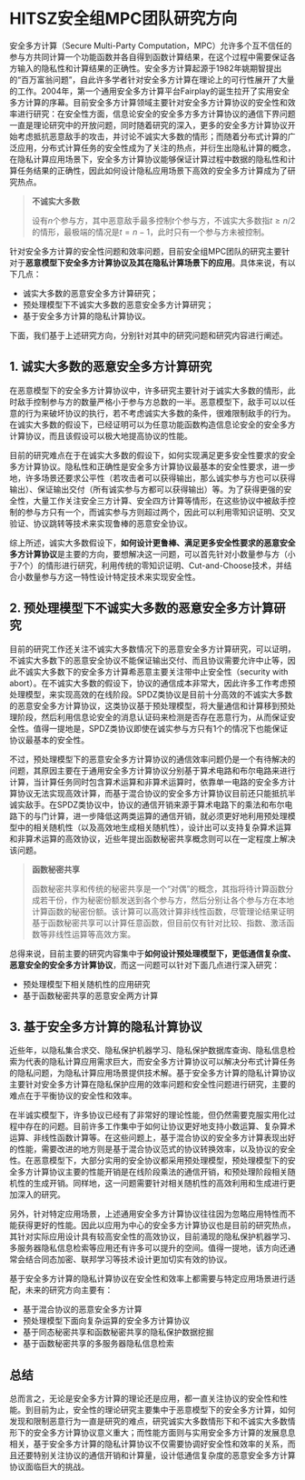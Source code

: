 # HITSZ安全组MPC团队研究方向

安全多方计算（Secure Multi-Party Computation，MPC）允许多个互不信任的参与方共同计算一个功能函数并各自得到函数计算结果，在这个过程中需要保证各方输入的隐私性和计算结果的正确性。安全多方计算起源于1982年姚期智提出的“百万富翁问题”，自此许多学者针对安全多方计算在理论上的可行性展开了大量的工作。2004年，第一个通用安全多方计算平台Fairplay的诞生拉开了实用安全多方计算的序幕。目前安全多方计算领域主要针对安全多方计算协议的安全性和效率进行研究：在安全性方面，信息论安全的安全多方多方计算协议的通信下界问题一直是理论研究中的开放问题，同时随着研究的深入，更多的安全多方计算协议开始考虑抵抗恶意敌手的攻击，并讨论不诚实大多数的情形；而随着分布式计算的广泛应用，分布式计算任务的安全性成为了关注的热点，并衍生出隐私计算的概念，在隐私计算应用场景下，安全多方计算协议能够保证计算过程中数据的隐私性和计算任务结果的正确性，因此如何设计隐私应用场景下高效的安全多方计算成为了研究热点。

> **不诚实大多数**
> 
> 设有$n$个参与方，其中恶意敌手最多控制$t$个参与方，不诚实大多数指$t \ge n/2$的情形，最极端的情况是$t=n-1$，此时只有一个参与方未被控制。

针对安全多方计算的安全性问题和效率问题，目前安全组MPC团队的研究主要针对于**恶意模型下安全多方计算协议及其在隐私计算场景下的应用**。具体来说，有以下几点：

+ 诚实大多数的恶意安全多方计算研究；
+ 预处理模型下不诚实大多数的恶意安全多方计算研究；
+ 基于安全多方计算的隐私计算协议。

下面，我们基于上述研究方向，分别针对其中的研究问题和研究内容进行阐述。

## 1. 诚实大多数的恶意安全多方计算研究

在恶意模型下的安全多方计算协议中，许多研究主要针对于诚实大多数的情形，此时敌手控制参与方的数量严格小于参与方总数的一半。恶意模型下，敌手可以以任意的行为来破坏协议的执行，若不考虑诚实大多数的条件，很难限制敌手的行为。在诚实大多数的假设下，已经证明可以为任意功能函数构造信息论安全的安全多方计算协议，而且该假设可以极大地提高协议的性能。

目前的研究难点在于在诚实大多数的假设下，如何实现满足更多安全性要求的安全多方计算协议。隐私性和正确性是安全多方计算协议最基本的安全性要求，进一步地，许多场景还要求公平性（若攻击者可以获得输出，那么诚实参与方也可以获得输出）、保证输出交付（所有诚实参与方都可以获得输出）等。为了获得更强的安全性，大量工作关注安全三方计算、安全四方计算等情形，在这些协议中被敌手控制的参与方只有一个，而诚实参与方则超过两个，因此可以利用零知识证明、交叉验证、协议跳转等技术来实现鲁棒的恶意安全协议。

综上所述，诚实大多数假设下，**如何设计更鲁棒、满足更多安全性要求的恶意安全多方计算协议**是主要的方向，要想解决这一问题，可以首先针对小数量参与方（小于7个）的情形进行研究，利用传统的零知识证明、Cut-and-Choose技术，并结合小数量参与方这一特性设计特定技术来实现安全性。

## 2. 预处理模型下不诚实大多数的恶意安全多方计算研究

目前的研究工作还关注不诚实大多数情况下的恶意安全多方计算研究，可以证明，不诚实大多数下的恶意安全协议不能保证输出交付、而且协议需要允许中止等，因此不诚实大多数下的安全多方计算希恶意主要关注带中止安全性（security with abort）。在不诚实大多数的假设下，协议的通信成本非常大，因此许多工作考虑预处理模型，来实现高效的在线阶段。SPDZ类协议是目前十分高效的不诚实大多数的恶意安全多方计算协议，这类协议基于预处理模型，将大量通信和计算移到预处理阶段，然后利用信息论安全的消息认证码来检测是否存在恶意行为，从而保证安全性。值得一提地是，SPDZ类协议即使在诚实参与方只有1个的情况下也能保证协议最基本的安全性。

不过，预处理模型下的恶意安全多方计算协议的通信效率问题仍是一个有待解决的问题，其原因主要在于通用安全多方计算协议分别基于算术电路和布尔电路来进行计算，当计算任务同时包含算术运算和非算术运算时，依靠单一电路的安全多方计算协议无法实现高效计算，而基于混合协议的安全多方计算协议目前还只能抵抗半诚实敌手。在SPDZ类协议中，协议的通信开销来源于算术电路下的乘法和布尔电路下的与门计算，进一步降低这两类运算的通信开销，就必须更好地利用预处理模型中的相关随机性（以及高效地生成相关随机性），设计出可以支持复杂算术运算和非算术运算的高效协议，近些年提出函数秘密共享概念则可以在一定程度上解决该问题。

> **函数秘密共享**
> 
> 函数秘密共享和传统的秘密共享是一个“对偶”的概念，其指将待计算函数分成若干份，作为秘密份额发送到各个参与方，然后分别让各个参与方在本地计算函数的秘密份额。该计算可以高效计算非线性函数，尽管理论结果证明基于函数秘密共享可以计算任意函数，但目前仅有针对比较、指数、激活函数等非线性运算等高效方案。

总得来说，目前主要的研究内容集中于**如何设计预处理模型下，更低通信复杂度、恶意安全的安全多方计算协议**，而这一问题可以针对下面几点进行深入研究：
+ 预处理模型下相关随机性的应用研究
+ 基于函数秘密共享的恶意安全两方计算

## 3. 基于安全多方计算的隐私计算协议

近些年，以隐私集合求交、隐私保护机器学习、隐私保护数据库查询、隐私信息检索为代表的隐私计算应用需求巨大，而安全多方计算协议可以解决分布式计算任务的隐私问题，为隐私计算应用场景提供技术解。基于安全多方计算的隐私计算协议主要针对安全多方计算在隐私保护应用的效率问题和安全性问题进行研究，主要的难点在于平衡协议的安全性和效率。

在半诚实模型下，许多协议已经有了非常好的理论性能，但仍然需要克服实用化过程中存在的问题。目前许多工作集中于如何让协议更好地支持小数运算、复杂算术运算、非线性函数计算等。在这些问题上，基于混合协议的安全多方计算表现出好的性能，需要改进的地方则是基于混合协议范式的协议转换效率，以及协议的安全性。在恶意模型下，大部分实用的安全协议都采用预处理模型，预处理模型下的安全多方计算协议主要的性能开销是在线阶段乘法的通信开销，和预处理阶段相关随机性的生成开销。同样地，这一问题需要针对相关随机性的高效利用和生成进行更加深入的研究。

另外，针对特定应用场景，上述通用安全多方计算协议往往因为忽略应用特性而不能获得更好的性能。因此以应用为中心的安全多方计算协议也是目前的研究热点，其针对实际应用设计具有较高安全性的高效协议，目前涌现的隐私保护机器学习、多服务器隐私信息检索等应用还有许多可以提升的空间。值得一提地，该方向还通常会结合同态加密、联邦学习等技术设计更加切实有效的协议。

基于安全多方计算的隐私计算协议在安全性和效率上都需要与特定应用场景进行适配，未来的研究方向主要有：
+ 基于混合协议的恶意安全多方计算
+ 预处理模型下面向复杂运算的安全多方计算协议
+ 基于同态秘密共享和函数秘密共享的隐私保护数据挖掘
+ 基于函数秘密共享的多服务器隐私信息检索


## 总结

总而言之，无论是安全多方计算的理论还是应用，都一直关注协议的安全性和性能。到目前为止，安全性的理论研究主要集中于恶意模型下的安全多方计算，如何发现和限制恶意行为一直是研究的难点，研究诚实大多数情形下和不诚实大多数情形下的安全多方计算协议意义重大；而性能方面则与实用安全多方计算的发展息息相关，基于安全多方计算的隐私计算协议不仅需要协调好安全性和效率的关系，而且还要特别关注协议的通信开销和计算量，设计低通信复杂度的恶意安全多方计算协议面临巨大的挑战。
